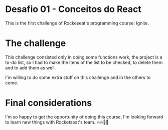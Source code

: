 # Desafio 01 - Conceitos do React

This is the first challenge of Rockeseat's programming course: Ignite.

# The challenge

This challenge consisted only in doing some functions work, the project is
a to-do list, so I had to make the itens of the list to be checked, to delete
them and to add them as well.

I'm willing to do some extra stuff on this challenge and in the others
to come.

# Final considerations

I'm so happy to get the opportunity of doing this course, I'm looking forward
to learn new things with Rocketseat's team. 🔥🔥🚀🚀
